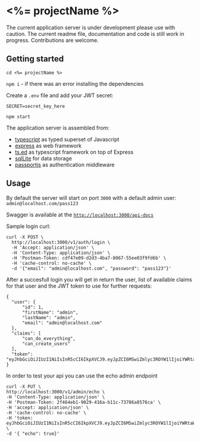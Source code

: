 # <%= projectName %>

The current application server is under development please use with caution.
The current readme file, documentation and code is still work in progress.
Contributions are welcome.

## Getting started

`cd <%= projectName %>`

`npm i` - if there was an error installing the dependencies

Create a ```.env``` file and add your JWT secret:
```
SECRET=secret_key_here
```

```
npm start
```

The application server is assembled from:
- [typescript](https://www.typescriptlang.org/) as typed superset of Javascript
- [express](https://expressjs.com/) as web framework
- [ts.ed](http://tsed.io/) as typescript framework on top of Express
- [sqlLite](https://www.sqlite.org/index.html) for data storage
- [passportjs](http://www.passportjs.org) as authentication middleware


## Usage

By default the server will start on port ```3000``` with a default admin user: ```admin@localhost.com/pass123```

Swagger is available at the [```http://localhost:3000/api-docs```](http://localhost:3000/api-docs)

Sample login curl:
```
curl -X POST \
  http://localhost:3000/v1/auth/login \
  -H 'Accept: application/json' \
  -H 'Content-Type: application/json' \
  -H 'Postman-Token: cdf47e09-d2d3-4ba7-8067-55ee03f9fd6b' \
  -H 'cache-control: no-cache' \
  -d '{"email": "admin@localhost.com", "password": "pass123"}'
  ```

  After a succesfull login you will get in return the user, list of available claims for that user and the JWT token to use for further requests:

  ```
{
    "user": {
        "id": 1,
        "firstName": "admin",
        "lastName": "admin",
        "email": "admin@localhost.com"
    },
    "claims": [
        "can_do_everything",
        "can_create_users"
    ],
    "token": "eyJhbGciOiJIUzI1NiIsInR5cCI6IkpXVCJ9.eyJpZCI6MSwiZmlyc3ROYW1lIjoiYWRtaW4iLCJsYXN0TmFtZSI6ImFkbWluIiwiZW1haWwiOiJhZG1pbkBsb2NhbGhvc3QuY29tIiwiY2xhaW1zIjpbImNhbl9kb19ldmVyeXRoaW5nIiwiY2FuX2NyZWF0ZV91c2VycyJdLCJpYXQiOjE1NDY4Njk0NzV9.NqW7MhcjOpRTJOeUyNcl4O3K1qoaGvkhElvNHZIMWsE"
}
  ```

  In order to test your api you can use the echo admin endpoint
  ```
  curl -X PUT \
  http://localhost:3000/v1/admin/echo \
  -H 'Content-Type: application/json' \
  -H 'Postman-Token: 2f464eb1-9029-416a-b11c-73786a8576ca' \
  -H 'accept: application/json' \
  -H 'cache-control: no-cache' \
  -H 'token: eyJhbGciOiJIUzI1NiIsInR5cCI6IkpXVCJ9.eyJpZCI6MSwiZmlyc3ROYW1lIjoiYWRtaW4iLCJsYXN0TmFtZSI6ImFkbWluIiwiZW1haWwiOiJhZG1pbkBsb2NhbGhvc3QuY29tIiwiY2xhaW1zIjpbImNhbl9kb19ldmVyeXRoaW5nIiwiY2FuX2NyZWF0ZV91c2VycyJdLCJpYXQiOjE1NDY4Njk0NzV9.NqW7MhcjOpRTJOeUyNcl4O3K1qoaGvkhElvNHZIMWsE' \
  -d '{ "echo": true}'
  ```
